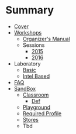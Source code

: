 # Summary

* [Cover](README.md)
* [Workshops](documentation/Workshops.md)
   * [Organizer's Manual](OrganizersManual.md)
   * Sessions
       * [2015](documentation/Sessions2015.md)
       * [2016](documentation/Sessions2016.md)
* Laboratory
   * [Basic](documentation/LaboratoryBasic.md)
   * [Intel Based](documentation/LaboratoryIntelBased.md)
* [FAQ](Faq.md)
* [SandBox](Sandbox.md)
   * [Classroom](Classroom.md)
       * [Def](documentation/Def.md)
   * [Playground](Playground.md)
   * [Required Profile](RequiredProfile.md)
   * [Stores](Stores.md)
   * Tbd

